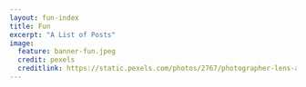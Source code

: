 ```yaml
---
layout: fun-index
title: Fun
excerpt: "A List of Posts"
image:
  feature: banner-fun.jpeg
  credit: pexels
  creditlink: https://static.pexels.com/photos/2767/photographer-lens-analog-camera-fujifilm.jpeg
---
```


